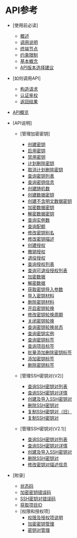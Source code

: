 # API参考

-   [使用前必读]
    -   [概述](概述.md)
    -   [调用说明](调用说明.md)
    -   [终端节点](终端节点.md)
    -   [约束限制](约束限制.md)
    -   [基本概念](基本概念.md)
    -   [API版本选择建议](API版本选择建议.md)

-   [如何调用API]
    -   [构造请求](构造请求.md)
    -   [认证鉴权](认证鉴权.md)
    -   [返回结果](返回结果.md)

-   [API概览](API概览.md)
-   [API说明]
    -   [管理加密密钥]
        -   [创建密钥](创建密钥.md)
        -   [启用密钥](启用密钥.md)
        -   [禁用密钥](禁用密钥.md)
        -   [计划删除密钥](计划删除密钥.md)
        -   [取消计划删除密钥](取消计划删除密钥.md)
        -   [查询密钥列表](查询密钥列表.md)
        -   [查询密钥信息](查询密钥信息.md)
        -   [创建随机数](创建随机数.md)
        -   [创建数据密钥](创建数据密钥.md)
        -   [创建不含明文数据密钥](创建不含明文数据密钥.md)
        -   [加密数据密钥](加密数据密钥.md)
        -   [解密数据密钥](解密数据密钥.md)
        -   [查询实例数](查询实例数.md)
        -   [查询配额](查询配额.md)
        -   [修改密钥别名](修改密钥别名.md)
        -   [修改密钥描述](修改密钥描述.md)
        -   [创建授权](创建授权.md)
        -   [撤销授权](撤销授权.md)
        -   [退役授权](退役授权.md)
        -   [查询授权列表](查询授权列表.md)
        -   [查询可退役授权列表](查询可退役授权列表.md)
        -   [加密数据](加密数据.md)
        -   [解密数据](解密数据.md)
        -   [获取密钥导入参数](获取密钥导入参数.md)
        -   [导入密钥材料](导入密钥材料.md)
        -   [删除密钥材料](删除密钥材料.md)
        -   [开启密钥轮换](开启密钥轮换.md)
        -   [修改密钥轮换周期](修改密钥轮换周期.md)
        -   [关闭密钥轮换](关闭密钥轮换.md)
        -   [查询密钥轮换状态](查询密钥轮换状态.md)
        -   [查询密钥实例](查询密钥实例.md)
        -   [查询密钥标签](查询密钥标签.md)
        -   [查询项目标签](查询项目标签.md)
        -   [批量添加删除密钥标签](批量添加删除密钥标签.md)
        -   [添加密钥标签](添加密钥标签.md)
        -   [删除密钥标签](删除密钥标签.md)

    -   [管理SSH密钥对\(V2\)]
        -   [查询SSH密钥对列表](查询SSH密钥对列表(V2).md)
        -   [查询SSH密钥对详情](查询SSH密钥对详情(V2).md)
        -   [创建及导入SSH密钥对](创建及导入SSH密钥对(V2).md)
        -   [删除SSH密钥对](删除SSH密钥对(V2).md)
        -   [复制SSH密钥对（旧）](复制SSH密钥对（旧）.md)
        -   [复制SSH密钥对](复制SSH密钥对.md)

    -   [管理SSH密钥对\(V2.1\)]
        -   [查询SSH密钥对列表](查询SSH密钥对列表(V2-1).md)
        -   [查询SSH密钥对详情](查询SSH密钥对详情(V2-1).md)
        -   [创建及导入SSH密钥对](创建及导入SSH密钥对(V2-1).md)
        -   [删除SSH密钥对](删除SSH密钥对(V2-1).md)
        -   [修改密钥对描述信息](修改密钥对描述信息.md)


-   [附录]
    -   [状态码](状态码.md)
    -   [加密密钥错误码](加密密钥错误码.md)
    -   [SSH密钥对错误码](SSH密钥对错误码.md)
    -   [获取项目ID](获取项目ID.md)
    -   [权限和授权项]
        -   [权限及授权项说明](权限及授权项说明.md)
        -   [加密密钥管理](加密密钥管理.md)
        -   [密钥对管理](密钥对管理.md)

